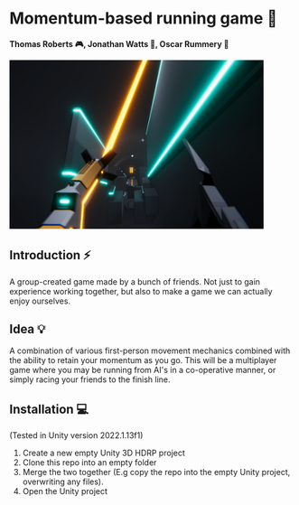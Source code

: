 
# Momentum-based running game 🏃
**Thomas Roberts 🎮, Jonathan Watts 👾, Oscar Rummery 🔬**


<p align="left">
  <img src="./InGameCapture.PNG" width="450" title="hover text">
</p>

## Introduction ⚡
A group-created game made by a bunch of friends.
Not just to gain experience working together, but also to make a game we can actually enjoy ourselves.
## Idea 💡
A combination of various first-person movement mechanics combined with the ability to retain your momentum as you go. This will be a multiplayer game where you may be running from AI's in a co-operative manner, or simply racing your friends to the finish line.
## Installation 💻
(Tested in Unity version 2022.1.13f1)
1. Create a new empty Unity 3D HDRP project
2. Clone this repo into an empty folder
3. Merge the two together (E.g copy the repo into the empty Unity project, overwriting any files).
4. Open the Unity project